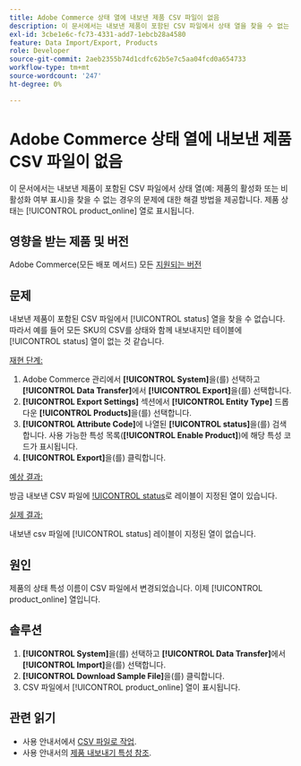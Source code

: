 ```yaml
---
title: Adobe Commerce 상태 열에 내보낸 제품 CSV 파일이 없음
description: 이 문서에서는 내보낸 제품이 포함된 CSV 파일에서 상태 열을 찾을 수 없는 문제에 대한 해결 방법을 제공합니다.
exl-id: 3cbe1e6c-fc73-4331-add7-1ebcb28a4580
feature: Data Import/Export, Products
role: Developer
source-git-commit: 2aeb2355b74d1cdfc62b5e7c5aa04fcd0a654733
workflow-type: tm+mt
source-wordcount: '247'
ht-degree: 0%

---
```


# Adobe Commerce 상태 열에 내보낸 제품 CSV 파일이 없음

이 문서에서는 내보낸 제품이 포함된 CSV 파일에서 상태 열(예: 제품의 활성화 또는 비활성화 여부 표시)을 찾을 수 없는 경우의 문제에 대한 해결 방법을 제공합니다. 제품 상태는 [!UICONTROL product_online] 열로 표시됩니다.

## 영향을 받는 제품 및 버전

Adobe Commerce(모든 배포 메서드) 모든 [지원되는 버전](https://www.adobe.com/content/dam/cc/en/legal/terms/enterprise/pdfs/Adobe-Commerce-Software-Lifecycle-Policy.pdf)

## 문제

내보낸 제품이 포함된 CSV 파일에서 [!UICONTROL status] 열을 찾을 수 없습니다. 따라서 예를 들어 모든 SKU의 CSV를 상태와 함께 내보내지만 테이블에 [!UICONTROL status] 열이 없는 것 같습니다.

<u>재현 단계:</u>

1. Adobe Commerce 관리에서 **[!UICONTROL System]**&#x200B;을(를) 선택하고 **[!UICONTROL Data Transfer]**&#x200B;에서 **[!UICONTROL Export]**&#x200B;을(를) 선택합니다.
1. **[!UICONTROL Export Settings]** 섹션에서 **[!UICONTROL Entity Type]** 드롭다운 **[!UICONTROL Products]**&#x200B;을(를) 선택합니다.
1. **[!UICONTROL Attribute Code]**&#x200B;에 나열된 **[!UICONTROL status]**&#x200B;을(를) 검색합니다. 사용 가능한 특성 목록(**[!UICONTROL Enable Product]**)에 해당 특성 코드가 표시됩니다.
1. **[!UICONTROL Export]**&#x200B;을(를) 클릭합니다.

<u>예상 결과:</u>

방금 내보낸 CSV 파일에 [!UICONTROL status](으)로 레이블이 지정된 열이 있습니다.

<u>실제 결과:</u>

내보낸 csv 파일에 [!UICONTROL status] 레이블이 지정된 열이 없습니다.

## 원인

제품의 상태 특성 이름이 CSV 파일에서 변경되었습니다. 이제 [!UICONTROL product_online] 열입니다.

## 솔루션

1. **[!UICONTROL System]**&#x200B;을(를) 선택하고 **[!UICONTROL Data Transfer]**&#x200B;에서 **[!UICONTROL Import]**&#x200B;을(를) 선택합니다.
1. **[!UICONTROL Download Sample File]**&#x200B;을(를) 클릭합니다.
1. CSV 파일에서 [!UICONTROL product_online] 열이 표시됩니다.

## 관련 읽기

* 사용 안내서에서 [CSV 파일로 작업](https://experienceleague.adobe.com/en/docs/commerce-admin/systems/data-transfer/data-csv).
* 사용 안내서의 [제품 내보내기 특성 참조](https://experienceleague.adobe.com/en/docs/commerce-admin/systems/data-transfer/data-attributes-product).
